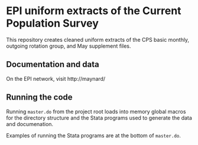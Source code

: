 # EPI uniform extracts of the Current Population Survey
This repository creates cleaned uniform extracts of the CPS basic monthly, outgoing rotation group, and May supplement files.

## Documentation and data
On the EPI network, visit http://maynard/

## Running the code
Running `master.do` from the project root loads into memory global macros for the directory structure and the Stata programs used to generate the data and documenation.

Examples of running the Stata programs are at the bottom of `master.do`.
